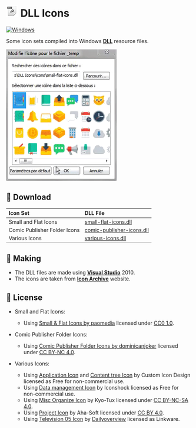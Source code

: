# ![Icon](./icon.png?raw=true) DLL Icons

[![Windows](https://img.shields.io/badge/Windows-blue?logo=windows)](https://github.com/topics/windows)

Some icon sets compiled into Windows [**DLL**](https://en.wikipedia.org/wiki/Dynamic-link_library) resource files.

![Screenshot](./screenshot.gif?raw=true)

## :floppy_disk: Download
| Icon Set                     | DLL File                                                                |
|:-----------------------------|:------------------------------------------------------------------------|
| Small and Flat Icons         | [small-flat-icons.dll](./icons/small-flat-icons.dll?raw=true)           |
| Comic Publisher Folder Icons | [comic-publisher-icons.dll](./icons/comic-publisher-icons.dll?raw=true) |
| Various Icons                | [various-icons.dll](./icons/various-icons.dll?raw=true)                 |

## :rocket: Making
- The DLL files are made using [**Visual Studio**](https://github.com/microsoft) 2010.
- The icons are taken from [**Icon Archive**](https://iconarchive.com) website.

## :page_facing_up: License
- Small and Flat Icons:
  - Using [Small & Flat Icons by paomedia](https://iconarchive.com/show/small-n-flat-icons-by-paomedia.html) licensed under [CC0 1.0](https://creativecommons.org/publicdomain/zero/1.0).

- Comic Publisher Folder Icons:
  - Using [Comic Publisher Folder Icons by dominicanjoker](https://iconarchive.com/show/comic-publisher-folder-icons-by-dominicanjoker.html) licensed under [CC BY-NC 4.0](https://creativecommons.org/licenses/by-nc/4.0).

- Various Icons:
  - Using [Application Icon](https://iconarchive.com/show/flatastic-11-icons-by-custom-icon-design/Application-icon) and [Content tree Icon](https://iconarchive.com/show/flatastic-8-icons-by-custom-icon-design/Content-tree-icon.html) by Custom Icon Design<br/> licensed as Free for non-commercial use.
  - Using [Data management Icon](https://iconarchive.com/show/real-vista-project-managment-icons-by-iconshock/data-management-icon.html) by Iconshock licensed as Free for non-commercial use.
  - Using [Misc Organize Icon](https://iconarchive.com/show/phuzion-icons-by-kyo-tux/Misc-Organize-icon.html) by Kyo-Tux licensed under [CC BY-NC-SA 4.0](https://creativecommons.org/licenses/by-nc-sa/4.0).
  - Using [Project Icon](https://iconarchive.com/show/free-3d-printer-icons-by-aha-soft/Project-icon.html) by Aha-Soft licensed under [CC BY 4.0](https://creativecommons.org/licenses/by/4.0).
  - Using [Television 05 Icon](https://iconarchive.com/show/tv-icons-by-dailyoverview/television-05-icon.html) by [Dailyoverview](http://www.dailyoverview.com) licensed as Linkware.